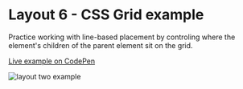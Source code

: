# Layout 6 - CSS Grid example

Practice working with line-based placement by controling where the element's children of the parent element sit on the grid.

[Live example on CodePen](https://codepen.io/alexandracaulea/full/wvBxGYr)

![layout two example](img/layout-six-gif.gif)
